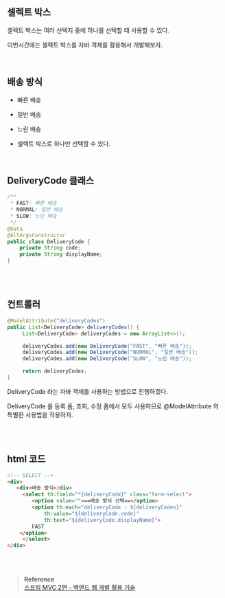 ## 셀렉트 박스

셀렉트 박스는 여러 선택지 중에 하나를 선택할 때 사용할 수 있다. 

이번시간에는 셀렉트 박스를 자바 객체를 활용해서 개발해보자.

<br/>

## 배송 방식

- 빠른 배송

- 일반 배송
- 느린 배송
- 셀렉트 박스로 하나만 선택할 수 있다.

<br/>

## DeliveryCode 클래스

```java
/**
 * FAST: 빠른 배송
 * NORMAL: 일반 배송
 * SLOW: 느린 배송
 */
@Data
@AllArgsConstructor
public class DeliveryCode {
    private String code;
    private String displayName;
}
```



<br/><br/>

## 컨트롤러

```java
@ModelAttribute("deliveryCodes")
public List<DeliveryCode> deliveryCodes() {
	 List<DeliveryCode> deliveryCodes = new ArrayList<>();

	 deliveryCodes.add(new DeliveryCode("FAST", "빠른 배송"));
	 deliveryCodes.add(new DeliveryCode("NORMAL", "일반 배송"));
	 deliveryCodes.add(new DeliveryCode("SLOW", "느린 배송"));

	 return deliveryCodes;
}
```

DeliveryCode 라는 자바 객체를 사용하는 방법으로 진행하겠다.

DeliveryCode 를 등록 폼, 조회, 수정 폼에서 모두 사용하므로 @ModelAttribute 의 특별한 사용법을 적용하자.


<br/><br/>

## html 코드

```html
<!-- SELECT -->
<div>
   <div>배송 방식</div>
     <select th:field="*{deliveryCode}" class="form-select">
        <option value="">==배송 방식 선택==</option>
        <option th:each="deliveryCode : ${deliveryCodes}" 
	        th:value="${deliveryCode.code}" 
	        th:text="${deliveryCode.displayName}">
		FAST
	</option>	
     </select>
</div>
```


<br/><br/>


>**Reference** <br/>[스프링 MVC 2편 - 백엔드 웹 개발 활용 기술](https://www.inflearn.com/course/%EC%8A%A4%ED%94%84%EB%A7%81-mvc-2)